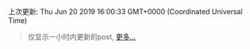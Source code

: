 
  
 上次更新: Thu Jun 20 2019 16:00:33 GMT+0000 (Coordinated Universal Time) 

 > 仅显示一小时内更新的post, [更多...](screenshots/)
  